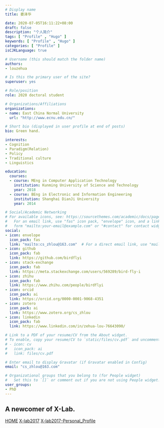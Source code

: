 ```yaml
---
# Display name
title: 娄泽华

date: 2020-07-05T16:11:22+08:00
draft: false
description: "个人简介"
tags: [ "Profile" , "Hugo" ]
keywords: [ "Profile" , "Hugo" ]
categories: [ "Profile" ]
isCJKLanguage: true

# Username (this should match the folder name)
authors:
- louzehua

# Is this the primary user of the site?
superuser: yes

# Role/position
role: 2020 doctoral student

# Organizations/Affiliations
organizations:
- name: East China Normal University
  url: "http://www.ecnu.edu.cn/"

# Short bio (displayed in user profile at end of posts)
bio: Green hand.

interests:
- Cognition 
- Paradigm(Relation)
- Policy
- Traditional culture
- Linguistics

education:
  courses:
  - course: MEng in Computer Application Technology 
    institution: Kunming University of Science and Technology
    year: 2018
  - course: BEng in Electronic and Information Engineering
    institution: Shanghai DianJi University
    year: 2014

# Social/Academic Networking
# For available icons, see: https://sourcethemes.com/academic/docs/page-builder/#icons
#   For an email link, use "fas" icon pack, "envelope" icon, and a link in the
#   form "mailto:your-email@example.com" or "#contact" for contact widget.
social:
- icon: envelope
  icon_pack: fas
  link: "mailto:cs_zhlou@163.com"  # For a direct email link, use "mailto:test@example.org".
- icon: github
  icon_pack: fab
  link: https://github.com/birdflyi
- icon: stack-exchange
  icon_pack: fab
  link: https://meta.stackexchange.com/users/569289/bird-fly-i
- icon: zhihu
  icon_pack: fab
  link: https://www.zhihu.com/people/birdflyi
- icon: orcid
  icon_pack: ai
  link: https://orcid.org/0000-0001-9068-4351
- icon: zotero
  icon_pack: ai
  link: https://www.zotero.org/cs_zhlou
- icon: linkedin
  icon_pack: fab
  link: https://www.linkedin.com/in/zehua-lou-76643090/

# Link to a PDF of your resume/CV from the About widget.
# To enable, copy your resume/CV to `static/files/cv.pdf` and uncomment the lines below.
# - icon: cv
#   icon_pack: ai
#   link: files/cv.pdf

# Enter email to display Gravatar (if Gravatar enabled in Config)
email: "cs_zhlou@163.com"

# Organizational groups that you belong to (for People widget)
#   Set this to `[]` or comment out if you are not using People widget.
user_groups:
- PhD
---
```


## A newcomer of X-Lab.
[HOME](https://birdflyi.github.io/)
[X-lab2017](https://github.com/X-lab2017)
[X-lab2017-Personal_Profile](http://www.x-lab.info/author/%E5%A8%84%E6%B3%BD%E5%8D%8E/)
